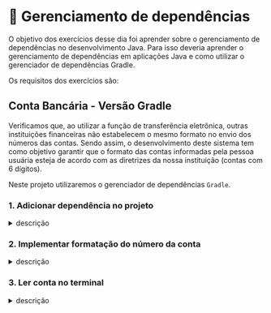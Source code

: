 # :pencil: Gerenciamento de dependências

O objetivo dos exercícios desse dia foi aprender sobre o gerenciamento de dependências no desenvolvimento Java. Para isso deveria aprender o gerenciamento de dependências em aplicações Java e como utilizar o gerenciador de dependências Gradle.

Os requisitos dos exercícios são:

## Conta Bancária - Versão Gradle

Verificamos que, ao utilizar a função de transferência eletrônica, outras instituições financeiras não estabelecem o mesmo formato no envio dos números das contas. Sendo assim, o desenvolvimento deste sistema tem como objetivo garantir que o formato das contas informadas pela pessoa usuária esteja de acordo com as diretrizes da nossa instituição (contas com 6 dígitos).

Neste projeto utilizaremos o gerenciador de dependências `Gradle`.

### 1. Adicionar dependência no projeto

<details>
  <summary>descrição</summary><br />
      Neste projeto utilizaremos a dependência `Apache Commons Lang` versão `3.12`. Você precisará adicionar essa dependência nas configurações do projeto, levando em consideração o que aprendeu sobre o gerenciador de dependência sendo utilizado.
</details>

### 2. Implementar formatação do número da conta

<details>
  <summary>descrição</summary><br />
      No projeto já temos uma classe chamada `AccountNumberFormatter` contendo um método chamado `formatAccountNumber`. Nesse método, você deve receber o número de uma conta e retornar uma String formatada corretamente, conforme as seguintes regras conforme a quantidade de dígitos da conta:

      - `conta < 6 dígitos`: deverá adicionar zeros àa esquerda até atender ao tamanho de 6 números;
      - `conta > 6 dígitos`: deverão ser removidos todos os números antes dos 6 últimos;
      - `conta == 6 dígitos`: já está aderente, o valor deve permanecer inalterado.

      Exemplos:
      - Conta `448` deverá ser formatada como `"000448"`
      - Conta `877665544` deverá ser formatada como `"665544"`
      - Conta `334455` deverá ser formatada como `"334455"`

      Para nossa sorte, não precisamos implementar isso manualmente, uma vez que a biblioteca que adicionamos anteriormente já possui métodos para nos ajudar nesse trabalho. Dê uma olhada na documentação dos métodos `leftPad` e `right` da classe [StringUtils](https://commons.apache.org/proper/commons-lang/apidocs/org/apache/commons/lang3/StringUtils.html).

</details>

### 3. Ler conta no terminal

<details>
  <summary>descrição</summary><br />
      O projeto já possui uma classe principal chamada `Application`. Neste requisito você deve:

      - Receber o número da conta bancária (apenas números) no console (terminal) do sistema.
      - Rejeitar valores não numéricos com a mensagem: `Número da conta inválido!`
      - Caso a conta seja válida, mostrar como resultado a conta com a formatação padrão, utilizando a implementação feita no requisito anterior. A conta deve ser mostrada seguindo o padrão de mensagem `Número da conta: XXXXXX` , onde `XXXXXX`  é o número da conta já formatado.

      **Dica**: há várias formas de se fazer a validação, mas a classe da biblioteca mencionada anteriormente pode ter métodos úteis para isso 😉

      Por exemplo, 👓

      Se a pessoa usuária informar a conta `448` no input do console, deverá obter como resultado um feedback ok:

          Informe o número da conta:
          448
          Número da conta: 000448

      No entanto, se a pessoa usuária informar a conta `1234567890` no input do console, deverá obter como resultado a mensagem de aviso:

          Informe o número da conta:
          1234567890
          Número da conta: 567890

      Caso seja informado um valor não numérico (por exemplo `12345-X`), uma mensagem validando deverá aparecer:

          Informe o número da conta:
          12345-X
          Número da conta inválido!

</details>
